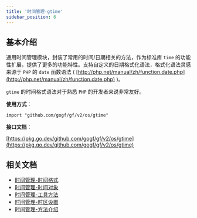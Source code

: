 ```yaml
---
title: '时间管理-gtime'
sidebar_position: 6
---
```


## 基本介绍

通用时间管理模块，封装了常用的时间/日期相关的方法，作为标准库 `time` 的功能性扩展，提供了更多的功能特性。支持自定义的日期格式化语法，格式化语法灵感来源于 `PHP` 的 `date` 函数语法 ( [http://php.net/manual/zh/function.date.php](http://php.net/manual/zh/function.date.php) )。

`gtime` 的时间格式语法对于熟悉 `PHP` 的开发者来说非常友好。

**使用方式**：

```
import "github.com/gogf/gf/v2/os/gtime"
```

**接口文档**：

[https://pkg.go.dev/github.com/gogf/gf/v2/os/gtime](https://pkg.go.dev/github.com/gogf/gf/v2/os/gtime)

## 相关文档

- [时间管理-时间格式](output/goframe-v2.5-md/组件列表/系统相关/时间管理-gtime/时间管理-时间格式)
- [时间管理-时间对象](output/goframe-v2.5-md/组件列表/系统相关/时间管理-gtime/时间管理-时间对象)
- [时间管理-工具方法](output/goframe-v2.5-md/组件列表/系统相关/时间管理-gtime/时间管理-工具方法)
- [时间管理-时区设置](output/goframe-v2.5-md/组件列表/系统相关/时间管理-gtime/时间管理-时区设置)
- [时间管理-方法介绍](output/goframe-v2.5-md/组件列表/系统相关/时间管理-gtime/时间管理-方法介绍)